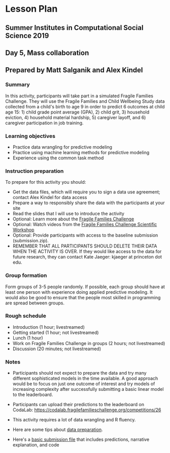 # Lesson Plan
## Summer Institutes in Computational Social Science 2019
## Day 5, Mass collaboration
## Prepared by Matt Salganik and Alex Kindel

### Summary

In this activity, participants will take part in a simulated Fragile Families Challenge.  They will use the Fragile Families and Child Wellbeing Study data collected from a child's birth to age 9 in order to predict 6 outcomes at child age 15: 1) child grade point average (GPA), 2) child grit, 3) household eviction, 4) household material hardship, 5) caregiver layoff, and 6) caregiver participation in job training.

### Learning objectives

- Practice data wrangling for predictive modeling
- Practice using machine learning methods for predictive modeling
- Experience using the common task method

### Instruction preparation

To prepare for this activity you should:
- Get the data files, which will require you to sign a data use agreement; contact Alex Kindel for data access
- Prepare a way to responsibly share the data with the participants at your site
- Read the slides that I will use to introduce the activity
- Optional: Learn more about the [Fragile Families Challenge](http://www.fragilefamilieschallenge.org/)
- Optional: Watch videos from the [Fragile Families Challenge Scientific Workshop](https://www.youtube.com/channel/UCjluzrRT8fqXCx3qHjQAb5A)
- Optional: Provide participants with access to the baseline submission (submission.zip).
- REMEMBER THAT ALL PARTICIPANTS SHOULD DELETE THEIR DATA WHEN THE ACTIVITY IS OVER. If they would like access to the data for future research, they can contact Kate Jaeger: kjaeger at princeton dot edu.

### Group formation

Form groups of 3-5 people randomly. If possible, each group should have at least one person with experience doing applied predictive modeling. It would also be good to ensure that the people most skilled in programming are spread between groups.

### Rough schedule

- Introduction (1 hour; livestreamed)
- Getting started (1 hour; not livestreamed)
- Lunch (1 hour)
- Work on Fragile Families Challenge in groups (2 hours; not livestreamed)
- Discussion (20 minutes; not livestreamed)

### Notes

- Participants should not expect to prepare the data and try many different sophisticated models in the time available. A good approach would be to focus on just one outcome of interest and try models of increasing complexity after successfully submitting a basic linear model to the leaderboard.

- Participants can upload their predictions to the leaderboard on CodaLab: https://codalab.fragilefamilieschallenge.org/competitions/26

- This activity requires a lot of data wrangling and R fluency.

- Here are some tips about [data preparation](https://github.com/compsocialscience/summer-institute/blob/master/2019/materials/day5-mass-collaboration/activity/SICSS_FFC_datacleaning_tips.pdf).

- Here's a [basic submission file](https://github.com/compsocialscience/summer-institute/blob/master/2019/materials/day5-mass-collaboration/activity/submission.zip) that includes predictions, narrative explanation, and code
